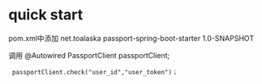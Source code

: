 # quick start
pom.xml中添加
    <dependency>
        <groupId>net.toalaska</groupId>
        <artifactId>passport-spring-boot-starter</artifactId>
        <version>1.0-SNAPSHOT</version>
    </dependency>
    
调用
     @Autowired
     PassportClient passportClient;
     
     passportClient.check("user_id","user_token")；
